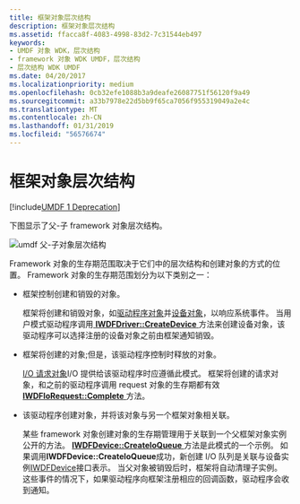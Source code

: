 ```yaml
---
title: 框架对象层次结构
description: 框架对象层次结构
ms.assetid: ffacca8f-4083-4998-83d2-7c31544eb497
keywords:
- UMDF 对象 WDK，层次结构
- framework 对象 WDK UMDF，层次结构
- 层次结构 WDK UMDF
ms.date: 04/20/2017
ms.localizationpriority: medium
ms.openlocfilehash: 0cb32efe1088b3a9deafe26087751f56120f9a49
ms.sourcegitcommit: a33b7978e22d5bb9f65ca7056f955319049a2e4c
ms.translationtype: MT
ms.contentlocale: zh-CN
ms.lasthandoff: 01/31/2019
ms.locfileid: "56576674"
---
```

# <a name="framework-object-hierarchy"></a>框架对象层次结构


[!include[UMDF 1 Deprecation](../umdf-1-deprecation.md)]

下图显示了父-子 framework 对象层次结构。

![umdf 父-子对象层次结构](images/umdfhierarchy.gif)

Framework 对象的生存期范围取决于它们中的层次结构和创建对象的方式的位置。 Framework 对象的生存期范围划分为以下类别之一：

-   框架控制创建和销毁的对象。

    框架将创建和销毁对象，如[驱动程序对象](framework-driver-object.md)并[设备对象](framework-device-object.md)，以响应系统事件。 当用户模式驱动程序调用[ **IWDFDriver::CreateDevice** ](https://msdn.microsoft.com/library/windows/hardware/ff558899)方法来创建设备对象，该驱动程序可以选择注册的设备对象之前由框架通知销毁。

-   框架将创建的对象;但是，该驱动程序控制时释放的对象。

    [I/O 请求对象](framework-i-o-request-object.md)I/O 提供给该驱动程序时应遵循此模式。 框架将创建的请求对象，和之前的驱动程序调用 request 对象的生存期都有效[ **IWDFIoRequest::Complete** ](https://msdn.microsoft.com/library/windows/hardware/ff559070)方法。

-   该驱动程序创建对象，并将该对象与另一个框架对象相关联。

    某些 framework 对象创建对象的生存期管理用于关联到一个父框架对象实例公开的方法。 [ **IWDFDevice::CreateIoQueue** ](https://msdn.microsoft.com/library/windows/hardware/ff557020)方法是此模式的一个示例。 如果调用**IWDFDevice::CreateIoQueue**成功，新创建 I/O 队列是关联与设备实例[IWDFDevice](https://msdn.microsoft.com/library/windows/hardware/ff556917)接口表示。 当父对象被销毁后时，框架将自动清理子实例。 这些事件的情况下，如果驱动程序向框架注册相应的回调函数，驱动程序会收到通知。

 

 





